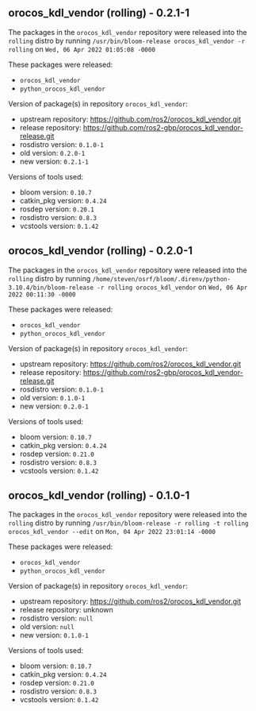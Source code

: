 ## orocos_kdl_vendor (rolling) - 0.2.1-1

The packages in the `orocos_kdl_vendor` repository were released into the `rolling` distro by running `/usr/bin/bloom-release orocos_kdl_vendor -r rolling` on `Wed, 06 Apr 2022 01:05:08 -0000`

These packages were released:
- `orocos_kdl_vendor`
- `python_orocos_kdl_vendor`

Version of package(s) in repository `orocos_kdl_vendor`:

- upstream repository: https://github.com/ros2/orocos_kdl_vendor.git
- release repository: https://github.com/ros2-gbp/orocos_kdl_vendor-release.git
- rosdistro version: `0.1.0-1`
- old version: `0.2.0-1`
- new version: `0.2.1-1`

Versions of tools used:

- bloom version: `0.10.7`
- catkin_pkg version: `0.4.24`
- rosdep version: `0.20.1`
- rosdistro version: `0.8.3`
- vcstools version: `0.1.42`


## orocos_kdl_vendor (rolling) - 0.2.0-1

The packages in the `orocos_kdl_vendor` repository were released into the `rolling` distro by running `/home/steven/osrf/bloom/.direnv/python-3.10.4/bin/bloom-release -r rolling orocos_kdl_vendor` on `Wed, 06 Apr 2022 00:11:30 -0000`

These packages were released:
- `orocos_kdl_vendor`
- `python_orocos_kdl_vendor`

Version of package(s) in repository `orocos_kdl_vendor`:

- upstream repository: https://github.com/ros2/orocos_kdl_vendor.git
- release repository: https://github.com/ros2-gbp/orocos_kdl_vendor-release.git
- rosdistro version: `0.1.0-1`
- old version: `0.1.0-1`
- new version: `0.2.0-1`

Versions of tools used:

- bloom version: `0.10.7`
- catkin_pkg version: `0.4.24`
- rosdep version: `0.21.0`
- rosdistro version: `0.8.3`
- vcstools version: `0.1.42`


## orocos_kdl_vendor (rolling) - 0.1.0-1

The packages in the `orocos_kdl_vendor` repository were released into the `rolling` distro by running `/usr/bin/bloom-release -r rolling -t rolling orocos_kdl_vendor --edit` on `Mon, 04 Apr 2022 23:01:14 -0000`

These packages were released:
- `orocos_kdl_vendor`
- `python_orocos_kdl_vendor`

Version of package(s) in repository `orocos_kdl_vendor`:

- upstream repository: https://github.com/ros2/orocos_kdl_vendor.git
- release repository: unknown
- rosdistro version: `null`
- old version: `null`
- new version: `0.1.0-1`

Versions of tools used:

- bloom version: `0.10.7`
- catkin_pkg version: `0.4.24`
- rosdep version: `0.21.0`
- rosdistro version: `0.8.3`
- vcstools version: `0.1.42`


